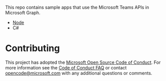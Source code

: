 
This repo contains sample apps that use the Microsoft Teams APIs in Microsoft Graph.

* [Node](https://github.com/OfficeDev/microsoft-teams-sample-graph/tree/master/Node/SampleApp")
* C#

# Contributing
This project has adopted the [Microsoft Open Source Code of Conduct](https://opensource.microsoft.com/codeofconduct/). For more information see the [Code of Conduct FAQ](https://opensource.microsoft.com/codeofconduct/faq/) or contact [opencode@microsoft.com](mailto:opencode@microsoft.com) with any additional questions or comments.

